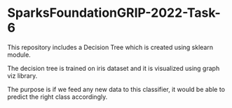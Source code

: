 # SparksFoundationGRIP-2022-Task-6

This repository includes a Decision Tree which is created using sklearn module.

The decision tree is trained on iris dataset and it is visualized using graph viz library.

The purpose is if we feed any new data to this classifier, it would be able to predict the right class accordingly.
